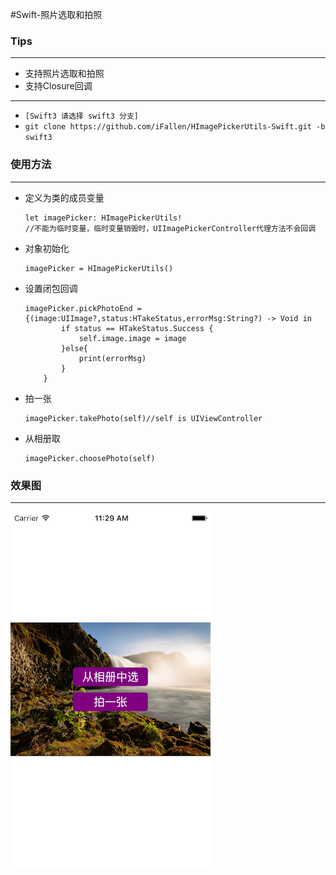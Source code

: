 #Swift-照片选取和拍照

### Tips

---

- 支持照片选取和拍照
- 支持Closure回调

---

- `[Swift3 请选择 swift3 分支]`
- `git clone https://github.com/iFallen/HImagePickerUtils-Swift.git -b swift3`

### 使用方法  
---
- 定义为类的成员变量
	
	```
	let imagePicker: HImagePickerUtils!
	//不能为临时变量，临时变量销毁时，UIImagePickerController代理方法不会回调
	```
- 对象初始化

	```
	imagePicker = HImagePickerUtils()
	```
- 设置闭包回调
	
	```
	imagePicker.pickPhotoEnd = {(image:UIImage?,status:HTakeStatus,errorMsg:String?) -> Void in
            if status == HTakeStatus.Success {
                self.image.image = image
            }else{
				print(errorMsg)
            }
        }
	```
- 拍一张

	```
	imagePicker.takePhoto(self)//self is UIViewController
	```
- 从相册取

	```
	imagePicker.choosePhoto(self)
	```

### 效果图
---
>
![](https://github.com/iFallen/HImagePickerUtils-Swift/raw/master/ScreenShots/screenShot.png)
